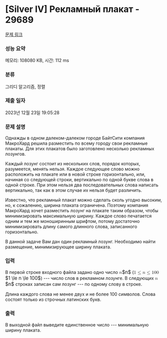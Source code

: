 # [Silver IV] Рекламный плакат - 29689 

[문제 링크](https://www.acmicpc.net/problem/29689) 

### 성능 요약

메모리: 108080 KB, 시간: 112 ms

### 분류

그리디 알고리즘, 정렬

### 제출 일자

2023년 12월 23일 19:05:28

### 문제 설명

<p>Однажды в одном далеком-далеком городе БайтСити компания МакроХард решила разместить по всему городу свои рекламные плакаты. Для этих плакатов было заготовлено несколько рекламных лозунгов.</p>

<p>Каждый лозунг состоит из нескольких слов, порядок которых, разумеется, менять нельзя. Каждое следующее слово можно расположить на плакате или в новой строке горизонтально, или, начиная со следующей строки, вертикально по одной букве слова в одной строке. При этом нельзя два последовательных слова написать вертикально, так как в этом случае их нельзя будет различить.</p>

<p>Известно, что рекламный плакат можно сделать сколь угодно высоким, но, к сожалению, ширина плаката ограничена. Поэтому компания МакроХард хочет разместить лозунг на плакате таким образом, чтобы минимизировать максимальную ширину. Каждое слово печатается одним и тем же моноширинным шрифтом, потому достаточно минимизировать длину самого длинного слова, записанного горизонтально.</p>

<p>В данной задаче Вам дан один рекламный лозунг. Необходимо найти размещение, минимизирующее ширину плаката.</p>

### 입력 

 <p>В первой строке входного файла задано одно число <mjx-container class="MathJax" jax="CHTML" style="font-size: 109%; position: relative;"><mjx-math class="MJX-TEX" aria-hidden="true"><mjx-mi class="mjx-i"><mjx-c class="mjx-c1D45B TEX-I"></mjx-c></mjx-mi></mjx-math><mjx-assistive-mml unselectable="on" display="inline"><math xmlns="http://www.w3.org/1998/Math/MathML"><mi>n</mi></math></mjx-assistive-mml><span aria-hidden="true" class="no-mathjax mjx-copytext">$n$</span></mjx-container> (<mjx-container class="MathJax" jax="CHTML" style="font-size: 109%; position: relative;"><mjx-math class="MJX-TEX" aria-hidden="true"><mjx-mn class="mjx-n"><mjx-c class="mjx-c31"></mjx-c></mjx-mn><mjx-mo class="mjx-n" space="4"><mjx-c class="mjx-c2264"></mjx-c></mjx-mo><mjx-mi class="mjx-i" space="4"><mjx-c class="mjx-c1D45B TEX-I"></mjx-c></mjx-mi><mjx-mo class="mjx-n" space="4"><mjx-c class="mjx-c2264"></mjx-c></mjx-mo><mjx-mn class="mjx-n" space="4"><mjx-c class="mjx-c31"></mjx-c><mjx-c class="mjx-c30"></mjx-c><mjx-c class="mjx-c30"></mjx-c></mjx-mn></mjx-math><mjx-assistive-mml unselectable="on" display="inline"><math xmlns="http://www.w3.org/1998/Math/MathML"><mn>1</mn><mo>≤</mo><mi>n</mi><mo>≤</mo><mn>100</mn></math></mjx-assistive-mml><span aria-hidden="true" class="no-mathjax mjx-copytext">$1 \le n \le 100$</span></mjx-container>) --- число слов в рекламном лозунге. В следующих <mjx-container class="MathJax" jax="CHTML" style="font-size: 109%; position: relative;"><mjx-math class="MJX-TEX" aria-hidden="true"><mjx-mi class="mjx-i"><mjx-c class="mjx-c1D45B TEX-I"></mjx-c></mjx-mi></mjx-math><mjx-assistive-mml unselectable="on" display="inline"><math xmlns="http://www.w3.org/1998/Math/MathML"><mi>n</mi></math></mjx-assistive-mml><span aria-hidden="true" class="no-mathjax mjx-copytext">$n$</span></mjx-container> строках записан сам лозунг --- по одному слову в строке.</p>

<p>Длина каждого слова не менее двух и не более 100 символов. Слова состоят только из строчных латинских букв.</p>

### 출력 

 <p>В выходной файл выведите единственное число --- минимальную ширину плаката.</p>

